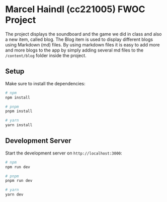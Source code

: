 # Marcel Haindl (cc221005) FWOC Project
The project displays the soundboard and the game we did in class and also a new item, called blog. The Blog item is used to display different blogs using Markdown (md) files. By using markdown files it is easy to add more and more blogs to the app by simply adding several md files to the `/content/blog` folder inside the project.

## Setup

Make sure to install the dependencies:

```bash
# npm
npm install

# pnpm
pnpm install

# yarn
yarn install
```

## Development Server

Start the development server on `http://localhost:3000`:

```bash
# npm
npm run dev

# pnpm
pnpm run dev

# yarn
yarn dev
```

